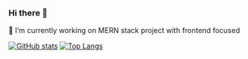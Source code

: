 ### Hi there 👋
🔭 I’m currently working on MERN stack project with frontend focused
   
<!--
**satpreetvirdi/satpreetvirdi** is a ✨ _special_ ✨ repository because its `README.md` (this file) appears on your GitHub profile.

Here are some ideas to get you started:

   
- 🌱 I’m currently learning ...
- 👯 I’m looking to collaborate on ...
- 🤔 I’m looking for help with ...
- 💬 Ask me about ...
- 📫 How to reach me: ...
- 😄 Pronouns: ...
- ⚡ Fun fact: ...
-->
[![ GitHub stats](https://github-readme-stats.vercel.app/api?username=satpreetvirdi&theme=radical&show_icons=true&count_private=true)](https://github.com/satpreetvirdi/github-readme-stats)
[![Top Langs](https://github-readme-stats.vercel.app/api/top-langs/?username=satpreetvirdi&layout=compact)](https://github.com/satpreetvirdi/github-readme-stats)
